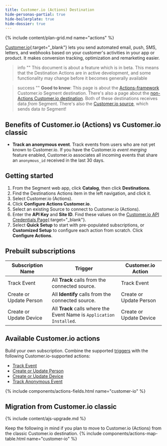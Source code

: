 ```yaml
---
title: Customer.io (Actions) Destination
hide-personas-partial: true
hide-boilerplate: true
hide-dossier: true
---
```

{% include content/plan-grid.md name="actions" %}

[Customer.io](https://customer.io/){:target="_blank"} lets you send automated email, push, SMS, letters, and webhooks based on your customer's activities in your app or product. It makes conversion tracking, optimization and remarketing easier. 

> info ""
> This document is about a feature which is in beta. This means that the Destination Actions are in active development, and some functionality may change before it becomes generally available


> success ""
> **Good to know**: This page is about the [Actions-framework](/docs/connections/destinations/actions/) Customer.io Segment destination. There's also a page about the [non-Actions Customer.io destination](/docs/connections/destinations/catalog/customer-io/). Both of these destinations receives data _from_ Segment. There's also the [Customer.io source](/docs/connections/sources/catalog/cloud-apps/customer-io/), which sends data _to_ Segment!

## Benefits of Customer.io (Actions) vs Customer.io classic

- **Track an anonymous event**. Track events from users who are not yet known to Customer.io. If you have the Customer.io *event merging* feature enabled, Customer.io associates all incoming events that share an `anonymous_id` received in the last 30 days.

## Getting started

1. From the Segment web app, click **Catalog**, then click **Destinations**.
2. Find the Destinations Actions item in the left navigation, and click it.
3. Select Customer.io (Actions).
4. Click **Configure Actions Customer.io**.
5. Select an existing Source to connect to Customer.io (Actions).
6. Enter the **API Key** and **Site ID**. Find these values on the [Customer.io API Credentials Page](https://fly.customer.io/settings/api_credentials){:target="_blank"}.
7. Select **Quick Setup** to start with pre-populated subscriptions, or **Customized Setup** to configure each action from scratch. Click **Configure Actions**.

## Prebuilt subscriptions

| Subscription Name       | Trigger                                                               | Customer.io Action      |
| ----------------------- | --------------------------------------------------------------------- | ----------------------- |
| Track Event             | All **Track** calls from the connected source.                        | Track Event             |
| Create or Update Person | All **Identify** calls from the connected source.                     | Create or Update Person |
| Create or Update Device | All **Track** calls where the Event Name is `Application Installed`. | Create or Update Device |

## Available Customer.io actions

Build your own subscription. Combine the supported [triggers](/docs/connections/destinations/actions/#components-of-a-destination-action) with the following Customer.io-supported actions:

- [Track Event](#track-event)
- [Create or Update Person](#create-or-update-person)
- [Create or Update Device](#create-or-update-device)
- [Track Anonymous Event](#track-anonymous-event)

{% include components/actions-fields.html name="customer-io" %}


## Migration from Customer.io classic

{% include content/ajs-upgrade.md %}


Keep the following in mind if you plan to move to Customer.io (Actions) from the classic Customer.io destination.
{% include components/actions-map-table.html name="customer-io" %}
